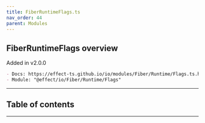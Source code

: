 ```yaml
---
title: FiberRuntimeFlags.ts
nav_order: 44
parent: Modules
---
```


## FiberRuntimeFlags overview

Added in v2.0.0

```md
- Docs: https://effect-ts.github.io/io/modules/Fiber/Runtime/Flags.ts.html
- Module: "@effect/io/Fiber/Runtime/Flags"
```

---

<h2 class="text-delta">Table of contents</h2>

---
